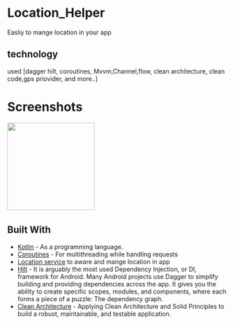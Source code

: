 # Location_Helper
Easliy to mange location in your app
## technology 
used [dagger hilt, coroutines, Mvvm,Channel,flow, clean architecture, clean code,gps priovider, and more..]



# Screenshots

<img src="https://user-images.githubusercontent.com/67482991/160302749-9441fb8f-c965-481c-b6cb-1938a7a30b45.mp4" width="200">&nbsp;




## Built With

* [Kotlin](https://kotlinlang.org) - As a programming language.
* [Coroutines](https://developer.android.com/kotlin/coroutines) - For multithreading while handling requests
* [Location service](https://developer.android.com/training/location/permissions) to aware and mange location in app
* [Hilt](https://developer.android.com/training/dependency-injection/hilt-android) - It is arguably the most used Dependency Injection, or DI, framework for Android. Many Android projects use Dagger to simplify building and providing dependencies across the app. It gives you the ability to create specific scopes, modules, and components, where each forms a piece of a puzzle: The dependency graph.
* [Clean Architecture](https://www.raywenderlich.com/3595916-clean-architecture-tutorial-for-android-getting-started) - Applying Clean Architecture and Solid Principles to build a robust, maintainable, and testable application.
